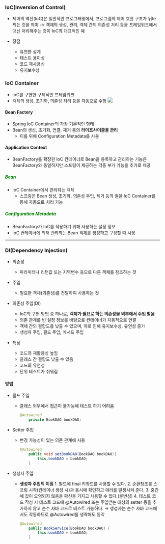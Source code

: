 ### IoC(Inversion of Control)
- 제어의 역전(IoC)은 일반적인 프로그래밍에서, 프로그램의 제어 흐름 구조가 뒤바뀌는 것을 의미
  -> 객체의 생성, 관리, 객체 간의 의존성 처리 등을 프레임워크에서 대신 처리해주는 것이 IoC의 대표적인 예

- 장점
  - 유연한 설계
  - 테스트 용이성
  - 코드 재사용성
  - 유지보수성
  
### IoC Container
- IoC를 구현한 구체적인 프레임워크
- 객체의 생성, 초기화, 의존성 처리 등을 자동으로 수행
![](https://velog.velcdn.com/images/hso07202/post/8d535773-20b5-410b-a4c0-e5d07a663b11/image.png)

#### Bean Factory
- Spring IoC Container의 가장 기본적인 형태
- Bean의 생성, 초기화, 연결, 제거 등의 **라이프사이클을 관리**
  - 이를 위해 Configuration Metadata를 사용

#### Application Context
- BeanFactory를 확장한 IoC 컨테이너로 Bean을 등록하고 관리하는 기능은 BeanFactory와 동일하지만 스프링이 제공하는 각종 부가 기능을 추가로 제공


##### <span style="color:green"> Bean </span>
- IoC Container에서 관리되는 객체
  - 스프링은 Bean 생성, 초기화, 의존성 주입, 제거 등의 일을 IoC Container를 통해 자동으로 처리 가능
  
##### <span style="color:green"> Configuration Metadata </span>
- BeanFactory가 IoC를 적용하기 위해 사용하는 설정 정보
- IoC 컨테이너에 의해 관리되는 Bean 객체를 생성하고 구성할 때 사용


---

### DI(Dependency Injection)
- 의존성
    - 파라미터나 리턴값 또는 지역변수 등으로 다른 객체를 참조하는 것
- 주입
  -  필요한 객체(의존성)를 전달하여 사용하는 것    


- 의존성 주입(DI)
  - IoC의 구현 방법 중 하나로, **객체가 필요로 하는 의존성을 외부에서 주입 받음**
  - 의존 관계를 빈 설정 정보를 바탕으로 컨테이너가 자동적으로 연결
  - 객체 간의 결합도를 낮출 수 있으며, 이로 인해 유지보수성, 유연성 증가
  - 생성자 주입, 필드 주입, 메서드 주입

- 특징
  - 코드의 재활용성 높임
  - 클래스 간 결합도 낮출 수 있음
  - 코드의 유연성
  - 단위 테스트가 쉬워짐


#### 방법

- 필드 주입
  - 클래스 외부에서 접근이 불가능해 테스트 하기 어려움
    
    ```java
    @Autowired
        private BookDAO bookDAO;
    ```
    
- Setter 주입
  - 변경 가능성이 있는 의존 관계에 사용
    
    ```java
    @Autowired
        public void setBookDAO(BookDAO bookDAO){
            this.bookDAO = bookDAO;
        }
    ```
    
- 생성자 주입
  - **생성자 주입의 이점**
        1. 필드에 final 키워드를 사용할 수 있다.
        2. 순환참조를 스프링 시작(컨테이너 생성 시)과 동시에 확인하고 에러를 발생시켜 준다.
        3. 중간에 값이 오염되지 않음을 확신을 가지고 사용할 수 있다.(불변성)
        4. 테스트 코드 작성 시 테스트 코드에 @Autowired 또는 주입받는 대상의 setter 등을 추가하지 않고 순수 자바 코드로 테스트 가능하다.
       → 생성자는 순수 자바 코드에서도 작동하므로 @Autowired를 생략해도 동작

    ```java
    @Autowired
        public BookService(BookDAO bookDAO) {
            this.bookDAO = bookDAO;
        }
    ```


